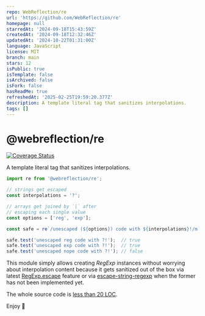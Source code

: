 ```yaml
---
repo: WebReflection/re
url: 'https://github.com/WebReflection/re'
homepage: null
starredAt: '2024-09-18T15:43:59Z'
createdAt: '2024-09-18T12:32:46Z'
updatedAt: '2024-10-22T01:31:00Z'
language: JavaScript
license: MIT
branch: main
stars: 12
isPublic: true
isTemplate: false
isArchived: false
isFork: false
hasReadMe: true
refreshedAt: '2025-02-25T19:59:20.377Z'
description: A template literal tag that sanitizes interpolations.
tags: []
---
```


# @webreflection/re

[![Coverage Status](https://coveralls.io/repos/github/WebReflection/re/badge.svg?branch=main)](https://coveralls.io/github/WebReflection/re?branch=main)

A template literal tag that sanitizes interpolations.

```js
import re from '@webreflection/re';

// strings get escaped
const interpolations = '?';

// arrays get joined by `|` after
// escaping each single value
const options = ['reg', 'exp'];

const safe = re`/unescaped (${options}) code with ${interpolations}!/m`;

safe.test('unescaped reg code with ?!');  // true
safe.test('unescaped exp code with ?!');  // true
safe.test('unescaped nope code with ?!'); // false
```

This module simply allows creating *RegExp* instances without worrying about interpolation content because it gets sanitized out of the box via latest [RegExp.escape](https://tc39.es/proposal-regex-escaping/) feature or via [escape-string-regexp](https://www.npmjs.com/package/escape-string-regexp) when the former has not been implemented yet.

The whole source code is [less than 20 LOC](./esm/index.js).

Enjoy 👋
